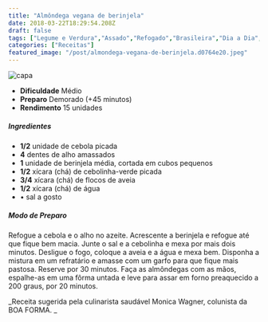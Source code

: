 ```yaml
---
title: "Almôndega vegana de berinjela"
date: 2018-03-22T18:29:54.208Z
draft: false
tags: ["Legume e Verdura","Assado","Refogado","Brasileira","Dia a Dia","Vegana","almôndega","berinjela","receita saudável","Receitas","Receitas simples e fáceis"]
categories: ["Receitas"]
featured_image: "/post/almondega-vegana-de-berinjela.d0764e20.jpeg"
---
```


![capa](/post/almondega-vegana-de-berinjela.d0764e20.jpeg)

*   **Dificuldade** Médio
*   **Preparo** Demorado (+45 minutos)
*   **Rendimento** 15 unidades

##### Ingredientes

*   **1/2** unidade de cebola picada
*   **4** dentes de alho amassados
*   **1** unidade de berinjela média, cortada em cubos pequenos
*   **1/2** xícara (chá) de cebolinha-verde picada
*   **3/4** xícara (chá) de flocos de aveia
*   **1/2** xícara (chá) de água
*   • sal a gosto

##### Modo de Preparo

Refogue a cebola e o alho no azeite. Acrescente a berinjela e refogue até que fique bem macia. Junte o sal e a cebolinha e mexa por mais dois minutos. Desligue o fogo, coloque a aveia e a água e mexa bem. Disponha a mistura em um refratário e amasse com um garfo para que fique mais pastosa. Reserve por 30 minutos. Faça as almôndegas com as mãos, espalhe-as em uma fôrma untada e leve para assar em forno preaquecido a 200 graus, por 20 minutos.

_Receita sugerida pela culinarista saudável Monica Wagner, colunista da BOA FORMA. _
